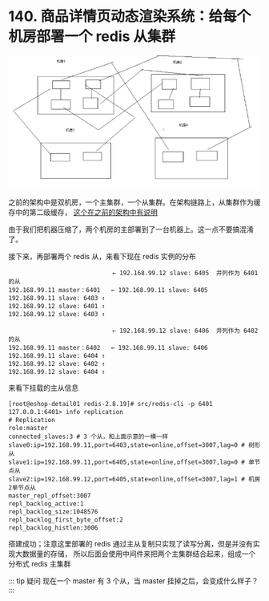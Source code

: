 # 140. 商品详情页动态渲染系统：给每个机房部署一个 redis 从集群
![](./assets/markdown-img-paste-20190721212332467.png)

之前的架构中是双机房，一个主集群，一个从集群。在架构链路上，从集群作为缓存中的第二级缓存，
[这个在之前的架构中有说明](./134.md)

由于我们把机器压缩了，两个机房的主部署到了一台机器上。这一点不要搞混淆了。

接下来，再部署两个 redis 从，来看下现在 redis 实例的分布

```
                             ← 192.168.99.12 slave: 6405  并列作为 6401 的从
192.168.99.11 master：6401   ← 192.168.99.11 slave: 6405
192.168.99.11 slave: 6403 ↑
192.168.99.12 slave: 6401 ↑
192.168.99.12 slave: 6403 ↑

                             ← 192.168.99.12 slave: 6406  并列作为 6402 的从
192.168.99.11 master：6402   ← 192.168.99.11 slave: 6406
192.168.99.11 slave: 6404 ↑
192.168.99.12 slave: 6402 ↑
192.168.99.12 slave: 6404 ↑
```

来看下挂载的主从信息

```
[root@eshop-detail01 redis-2.8.19]# src/redis-cli -p 6401
127.0.0.1:6401> info replication
# Replication
role:master
connected_slaves:3 # 3 个从，和上面示意的一模一样
slave0:ip=192.168.99.11,port=6403,state=online,offset=3007,lag=0 # 树形从
slave1:ip=192.168.99.11,port=6405,state=online,offset=3007,lag=0 # 单节点从
slave2:ip=192.168.99.12,port=6405,state=online,offset=3007,lag=1 # 机房2单节点从
master_repl_offset:3007
repl_backlog_active:1
repl_backlog_size:1048576
repl_backlog_first_byte_offset:2
repl_backlog_histlen:3006
```

搭建成功；注意这里部署的 redis 通过主从复制只实现了读写分离，但是并没有实现大数据量的存储，
所以后面会使用中间件来把两个主集群结合起来，组成一个分布式 redis 主集群

::: tip 疑问
现在一个 master 有 3 个从，当 master 挂掉之后，会变成什么样子？
:::


<iframe  height="500px" width="100%" frameborder=0 allowfullscreen="true" :src="$withBase('/ads.html')"></iframe>
